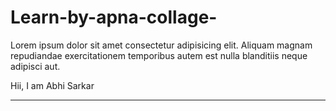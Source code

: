 # Learn-by-apna-collage-
<!DOCTYPE html>
<html lang="en">
<head>
    <meta charset="UTF-8">
    <meta name="viewport" content="width=device-width, initial-scale=1.0">
    <title>Document</title>
</head>
<body>
    <p>
        Lorem ipsum dolor sit amet consectetur adipisicing elit. Aliquam magnam repudiandae exercitationem temporibus autem est nulla blanditiis neque adipisci aut.
    </p>
    <p>
        Hii, I am Abhi Sarkar
    </p>
    <hr>
</body>
</html>
